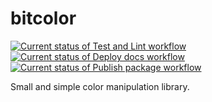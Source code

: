 # bitcolor

[![Current status of Test and Lint workflow](https://github.com/pocka/bitcolor/workflows/Test%20and%20Lint/badge.svg)](https://github.com/pocka/bitcolor/actions)
[![Current status of Deploy docs workflow](https://github.com/pocka/bitcolor/workflows/Deploy%20docs/badge.svg)](https://github.com/pocka/bitcolor/actions)
[![Current status of Publish package workflow](https://github.com/pocka/bitcolor/workflows/Publish%20package/badge.svg)](https://github.com/pocka/bitcolor/actions)

Small and simple color manipulation library.
